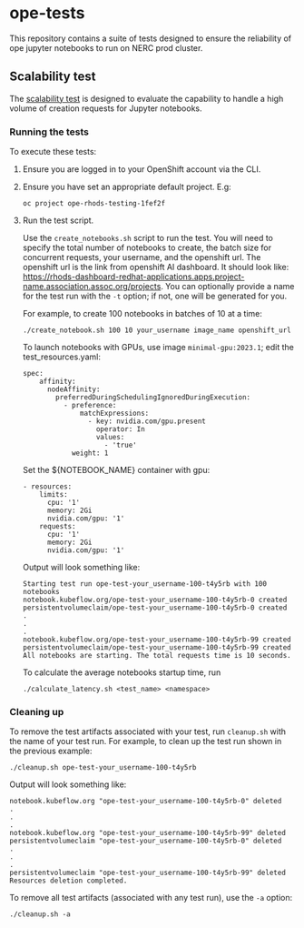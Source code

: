 # ope-tests

This repository contains a suite of tests designed to ensure the reliability of ope jupyter notebooks to run on NERC prod cluster.

## Scalability test

The [scalability test](scalability_test) is designed to evaluate the capability to handle a high volume of creation requests for Jupyter notebooks.

### Running the tests

To execute these tests:

1. Ensure you are logged in to your OpenShift account via the CLI.

2. Ensure you have set an appropriate default project. E.g:

    ```
    oc project ope-rhods-testing-1fef2f
    ```

3. Run the test script.

    Use the `create_notebooks.sh` script to run the test. You will need to specify the total number of notebooks to create, the batch size for concurrent requests, your username, and the openshift url. The openshift url is the link from openshift AI dashboard. It should look like: https://rhods-dashboard-redhat-applications.apps.project-name.association.assoc.org/projects. You can optionally provide a name for the test run with the `-t` option; if not, one will be generated for you.

    For example, to create 100 notebooks in batches of 10 at a time:

    ```
    ./create_notebook.sh 100 10 your_username image_name openshift_url
    ```

    To launch notebooks with GPUs, use image `minimal-gpu:2023.1`; edit the test_resources.yaml:

    ```
    spec:
        affinity:
          nodeAffinity:
            preferredDuringSchedulingIgnoredDuringExecution:
              - preference:
                  matchExpressions:
                    - key: nvidia.com/gpu.present
                      operator: In
                      values:
                        - 'true'
                weight: 1
    ```

    Set the ${NOTEBOOK_NAME} container with gpu:

    ```
    - resources:
        limits:
          cpu: '1'
          memory: 2Gi
          nvidia.com/gpu: '1'
        requests:
          cpu: '1'
          memory: 2Gi
          nvidia.com/gpu: '1'
    ```

    Output will look something like:

    ```
    Starting test run ope-test-your_username-100-t4y5rb with 100 notebooks
    notebook.kubeflow.org/ope-test-your_username-100-t4y5rb-0 created
    persistentvolumeclaim/ope-test-your_username-100-t4y5rb-0 created
    .
    .
    .
    notebook.kubeflow.org/ope-test-your_username-100-t4y5rb-99 created
    persistentvolumeclaim/ope-test-your_username-100-t4y5rb-99 created
    All notebooks are starting. The total requests time is 10 seconds.
    ```

    To calculate the average notebooks startup time, run
    ```
    ./calculate_latency.sh <test_name> <namespace>
    ```

### Cleaning up

To remove the test artifacts associated with your test, run `cleanup.sh` with the name of your test run. For example, to clean up the test run shown in the previous example:

```
./cleanup.sh ope-test-your_username-100-t4y5rb
```

Output will look something like:

```
notebook.kubeflow.org "ope-test-your_username-100-t4y5rb-0" deleted
.
.
.
notebook.kubeflow.org "ope-test-your_username-100-t4y5rb-99" deleted
persistentvolumeclaim "ope-test-your_username-100-t4y5rb-0" deleted
.
.
.
persistentvolumeclaim "ope-test-your_username-100-t4y5rb-99" deleted
Resources deletion completed.
```

To remove all test artifacts (associated with any test run), use the `-a` option:

```
./cleanup.sh -a
```
